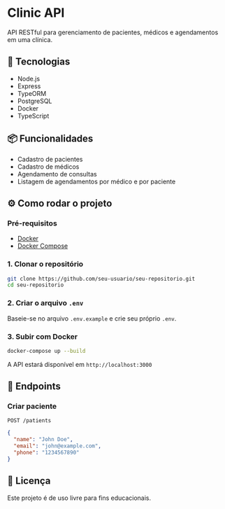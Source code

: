 # Clinic API

API RESTful para gerenciamento de pacientes, médicos e agendamentos em uma clínica.

## 🚀 Tecnologias

- Node.js
- Express
- TypeORM
- PostgreSQL
- Docker
- TypeScript

## 📦 Funcionalidades

- Cadastro de pacientes
- Cadastro de médicos
- Agendamento de consultas
- Listagem de agendamentos por médico e por paciente

## ⚙️ Como rodar o projeto

### Pré-requisitos

- [Docker](https://www.docker.com/)
- [Docker Compose](https://docs.docker.com/compose/)

### 1. Clonar o repositório

```bash
git clone https://github.com/seu-usuario/seu-repositorio.git
cd seu-repositorio
```

### 2. Criar o arquivo `.env`

Baseie-se no arquivo `.env.example` e crie seu próprio `.env`.

### 3. Subir com Docker

```bash
docker-compose up --build
```

A API estará disponível em `http://localhost:3000`

## 🧪 Endpoints

### Criar paciente

```
POST /patients
```

```json
{
  "name": "John Doe",
  "email": "john@example.com",
  "phone": "1234567890"
}
```

## 📝 Licença

Este projeto é de uso livre para fins educacionais.